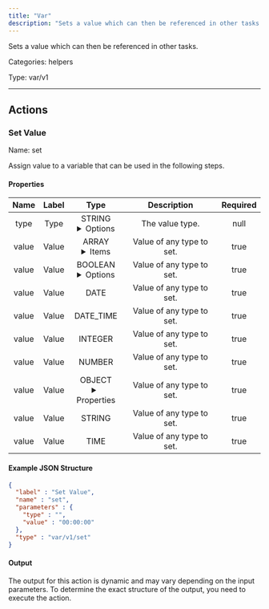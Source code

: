 ```yaml
---
title: "Var"
description: "Sets a value which can then be referenced in other tasks."
---
```


Sets a value which can then be referenced in other tasks.


Categories: helpers


Type: var/v1

<hr />




## Actions


### Set Value
Name: set

Assign value to a variable that can be used in the following steps.

#### Properties

|      Name       |      Label     |     Type     |     Description     | Required |
|:---------------:|:--------------:|:------------:|:-------------------:|:--------:|
| type | Type | STRING <details> <summary> Options </summary> ARRAY, BOOLEAN, DATE, DATE_TIME, INTEGER, NUMBER, OBJECT, STRING, TIME </details> | The value type. | null |
| value | Value | ARRAY <details> <summary> Items </summary> [] </details> | Value of any type to set. | true |
| value | Value | BOOLEAN <details> <summary> Options </summary> true, false </details> | Value of any type to set. | true |
| value | Value | DATE | Value of any type to set. | true |
| value | Value | DATE_TIME | Value of any type to set. | true |
| value | Value | INTEGER | Value of any type to set. | true |
| value | Value | NUMBER | Value of any type to set. | true |
| value | Value | OBJECT <details> <summary> Properties </summary> {} </details> | Value of any type to set. | true |
| value | Value | STRING | Value of any type to set. | true |
| value | Value | TIME | Value of any type to set. | true |

#### Example JSON Structure
```json
{
  "label" : "Set Value",
  "name" : "set",
  "parameters" : {
    "type" : "",
    "value" : "00:00:00"
  },
  "type" : "var/v1/set"
}
```

#### Output

The output for this action is dynamic and may vary depending on the input parameters. To determine the exact structure of the output, you need to execute the action.






